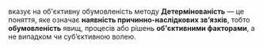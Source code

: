 вказує на об'єктивну обумовленість методу
**Детермінованість** — це поняття, яке означає **наявність причинно-наслідкових зв’язків**, тобто **обумовленість** явищ, процесів або рішень **об'єктивними факторами**, а не випадком чи суб’єктивною волею.